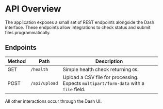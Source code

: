 # API Overview

The application exposes a small set of REST endpoints alongside the Dash interface.
These endpoints allow integrations to check status and submit files programmatically.

## Endpoints

| Method | Path        | Description                    |
|-------|-------------|--------------------------------|
| GET   | `/health`   | Simple health check returning `OK`. |
| POST  | `/api/upload` | Upload a CSV file for processing. Expects `multipart/form-data` with a `file` field. |

All other interactions occur through the Dash UI.
